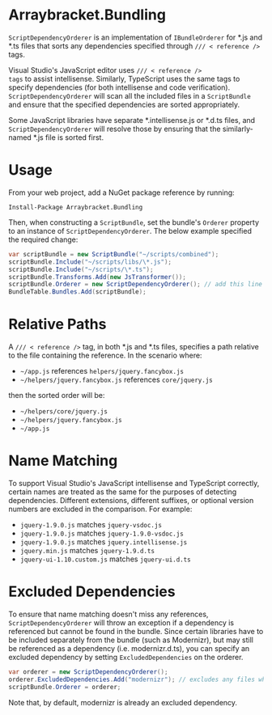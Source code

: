 Arraybracket.Bundling
=====================

<code>ScriptDependencyOrderer</code> is an implementation of <code>IBundleOrderer</code> for *.js and *.ts files that sorts any dependencies specified through <code>/// &lt; reference /></code> tags.

Visual Studio's JavaScript editor uses <code>/// &lt; reference /> tags</code> to assist intellisense. Similarly, TypeScript uses the same tags to specify dependencies (for both intellisense and code verification). <code>ScriptDependencyOrderer</code> will scan all the included files in a <code>ScriptBundle</code> and ensure that the specified dependencies are sorted appropriately.

Some JavaScript libraries have separate *.intellisense.js or *.d.ts files, and <code>ScriptDependencyOrderer</code> will resolve those by ensuring that the similarly-named *.js file is sorted first.

Usage
=====

From your web project, add a NuGet package reference by running:

```
Install-Package Arraybracket.Bundling
```

Then, when constructing a <code>ScriptBundle</code>, set the bundle's <code>Orderer</code> property to an instance of <code>ScriptDependencyOrderer</code>. The below example specified the required change:

```csharp
var scriptBundle = new ScriptBundle("~/scripts/combined");
scriptBundle.Include("~/scripts/libs/\*.js");
scriptBundle.Include("~/scripts/\*.ts");
scriptBundle.Transforms.Add(new JsTransformer());
scriptBundle.Orderer = new ScriptDependencyOrderer(); // add this line
BundleTable.Bundles.Add(scriptBundle);
```

Relative Paths
==============

A <code>/// &lt; reference /></code> tag, in both *.js and *.ts files, specifies a path relative to the file containing the reference. In the scenario where:

* <code>~/app.js</code> references <code>helpers/jquery.fancybox.js</code>
* <code>~/helpers/jquery.fancybox.js</code> references <code>core/jquery.js</code>

then the sorted order will be:

* <code>~/helpers/core/jquery.js</code>
* <code>~/helpers/jquery.fancybox.js</code>
* <code>~/app.js</code>

Name Matching
=============

To support Visual Studio's JavaScript intellisense and TypeScript correctly, certain names are treated as the same for the purposes of detecting dependencies. Different extensions, different suffixes, or optional version numbers are excluded in the comparison. For example:

* <code>jquery-1.9.0.js</code> matches <code>jquery-vsdoc.js</code>
* <code>jquery-1.9.0.js</code> matches <code>jquery-1.9.0-vsdoc.js</code>
* <code>jquery-1.9.0.js</code> matches <code>jquery.intellisense.js</code>
* <code>jquery.min.js</code> matches <code>jquery-1.9.d.ts</code>
* <code>jquery-ui-1.10.custom.js</code> matches <code>jquery-ui.d.ts</code>

Excluded Dependencies
=====================

To ensure that name matching doesn't miss any references, <code>ScriptDependencyOrderer</code> will throw an exception if a dependency is referenced but cannot be found in the bundle. Since certain libraries have to be included separately from the bundle (such as Modernizr), but may still be referenced as a dependency (i.e. modernizr.d.ts), you can specify an excluded dependency by setting <code>ExcludedDependencies</code> on the orderer.

```csharp
var orderer = new ScriptDependencyOrderer();
orderer.ExcludedDependencies.Add("modernizr"); // excludes any files whose file name starts with "modernizr"
scriptBundle.Orderer = orderer;
```

Note that, by default, modernizr is already an excluded dependency.
